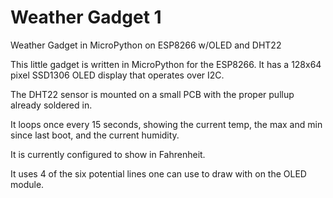 # Weather Gadget 1
Weather Gadget in MicroPython on ESP8266 w/OLED and DHT22

This little gadget is written in MicroPython for the ESP8266. It has a 128x64 pixel SSD1306 OLED display that operates over I2C.

The DHT22 sensor is mounted on a small PCB with the proper pullup already soldered in.

It loops once every 15 seconds, showing the current temp, the max and min since last boot, and the current humidity.

It is currently configured to show in Fahrenheit.

It uses 4 of the six potential lines one can use to draw with on the OLED module.

